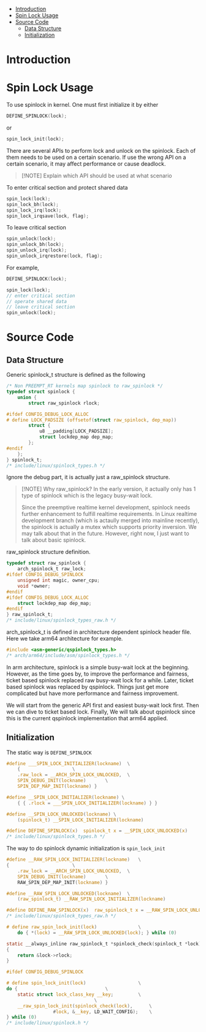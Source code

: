- [Introduction](#introduction)
- [Spin Lock Usage](#spin-lock-usage)
- [Source Code](#source-code)
  - [Data Structure](#data-structure)
  - [Initialization](#initialization)
# Introduction
# Spin Lock Usage
To use spinlock in kernel. One must first initialize it by either
``` C
DEFINE_SPINLOCK(lock);
```

or
``` C
spin_lock_init(lock);
```

There are several APIs to perform lock and unlock on the spinlock. Each of them
needs to be used on a certain scenario. If use the wrong API on a certain scenario,
it may affect performance or cause deadlock.
> [!NOTE] Explain which API should be used at what scenario

To enter critical section and protect shared data
``` C
spin_lock(lock);
spin_lock_bh(lock);
spin_lock_irq(lock);
spin_lock_irqsave(lock, flag);
```

To leave critical section
``` C
spin_unlock(lock);
spin_unlock_bh(lock);
spin_unlock_irq(lock);
spin_unlock_irqrestore(lock, flag);
```

For example,
``` C
DEFINE_SPINLOCK(lock);

spin_lock(lock);
// enter critical section
// operate shared data
// leave critical section
spin_unlock(lock);
```

# Source Code
## Data Structure
Generic spinlock_t structure is defined as the following
``` C
/* Non PREEMPT_RT kernels map spinlock to raw_spinlock */
typedef struct spinlock {
	union {
		struct raw_spinlock rlock;

#ifdef CONFIG_DEBUG_LOCK_ALLOC
# define LOCK_PADSIZE (offsetof(struct raw_spinlock, dep_map))
		struct {
			u8 __padding[LOCK_PADSIZE];
			struct lockdep_map dep_map;
		};
#endif
	};
} spinlock_t;
/* include/linux/spinlock_types.h */
```
Ignore the debug part, it is actually just a raw_spinlock structure.
> [!NOTE] Why raw_spinlock?
> In the early version, it actually only has 1 type of spinlock which 
> is the legacy busy-wait lock. 
> 
> Since the preemptive realtime kernel development, spinlock needs further
> enhancement to fulfill realtime requirements. In Linux realtime development branch
> (which is actaully merged into mainline recently), the spinlock is actually a
> mutex which supports priority inversion. We may talk about that in the future.
> However, right now, I just want to talk about basic spinlock.

raw_spinlock structure definition.
``` C
typedef struct raw_spinlock {
	arch_spinlock_t raw_lock;
#ifdef CONFIG_DEBUG_SPINLOCK
	unsigned int magic, owner_cpu;
	void *owner;
#endif
#ifdef CONFIG_DEBUG_LOCK_ALLOC
	struct lockdep_map dep_map;
#endif
} raw_spinlock_t;
/* include/linux/spinlock_types_raw.h */
```

arch_spinlock_t is defined in architecture dependent spinlock header file. Here we 
take arm64 architecture for example.
``` C
#include <asm-generic/qspinlock_types.h>
/* arch/arm64/include/asm/spinlock_types.h */
```
In arm architecture, spinlock is a simple busy-wait lock at the beginning. However,
as the time goes by, to improve the performance and fairness, ticket based spinlock
replaced raw busy-wait lock for a while. Later, ticket based spinlock was replaced by
qspinlock. Things just get more complicated but have more performance and fairness
improvement. 

We will start from the generic API first and easiest busy-wait lock first. Then we
can dive to ticket based lock. Finally, We will talk about qspinlock since this is
the current qspinlock implementation that arm64 applied.

## Initialization
The static way is `DEFINE_SPINLOCK`
``` C
#define ___SPIN_LOCK_INITIALIZER(lockname)	\
	{					\
	.raw_lock = __ARCH_SPIN_LOCK_UNLOCKED,	\
	SPIN_DEBUG_INIT(lockname)		\
	SPIN_DEP_MAP_INIT(lockname) }

#define __SPIN_LOCK_INITIALIZER(lockname) \
	{ { .rlock = ___SPIN_LOCK_INITIALIZER(lockname) } }

#define __SPIN_LOCK_UNLOCKED(lockname) \
	(spinlock_t) __SPIN_LOCK_INITIALIZER(lockname)

#define DEFINE_SPINLOCK(x)	spinlock_t x = __SPIN_LOCK_UNLOCKED(x)
/* include/linux/spinlock_types.h */
```

The way to do spinlock dynamic initialization is `spin_lock_init`
``` C
#define __RAW_SPIN_LOCK_INITIALIZER(lockname)	\
{						\
	.raw_lock = __ARCH_SPIN_LOCK_UNLOCKED,	\
	SPIN_DEBUG_INIT(lockname)		\
	RAW_SPIN_DEP_MAP_INIT(lockname) }

#define __RAW_SPIN_LOCK_UNLOCKED(lockname)	\
	(raw_spinlock_t) __RAW_SPIN_LOCK_INITIALIZER(lockname)

#define DEFINE_RAW_SPINLOCK(x)  raw_spinlock_t x = __RAW_SPIN_LOCK_UNLOCKED(x)
/* include/linux/spinlock_types_raw.h */

# define raw_spin_lock_init(lock)				\
	do { *(lock) = __RAW_SPIN_LOCK_UNLOCKED(lock); } while (0)

static __always_inline raw_spinlock_t *spinlock_check(spinlock_t *lock)
{
	return &lock->rlock;
}

#ifdef CONFIG_DEBUG_SPINLOCK

# define spin_lock_init(lock)					\
do {								\
	static struct lock_class_key __key;			\
								\
	__raw_spin_lock_init(spinlock_check(lock),		\
			     #lock, &__key, LD_WAIT_CONFIG);	\
} while (0)
/* include/linux/spinlock.h */
```